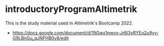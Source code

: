 # introductoryProgramAltimetrik
This is the study material used in Altimetrik's Bootcamp 2022.
- https://docs.google.com/document/d/19Gwx1mevx-Jr6l3yRYEo2u9yy-G9LBnGu_qJNFHB0y8/edit
